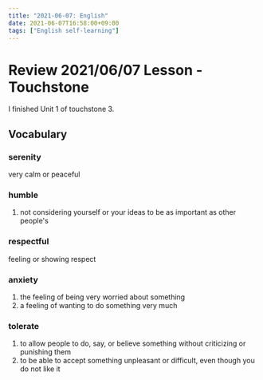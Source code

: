 ```yaml
---
title: "2021-06-07: English"
date: 2021-06-07T16:58:00+09:00
tags: ["English self-learning"]
---
```


# Review 2021/06/07 Lesson - Touchstone

I finished Unit 1 of touchstone 3.

## Vocabulary

### serenity
very calm or peaceful

### humble
1. not considering yourself or your ideas to be as important as other people's

### respectful
feeling or showing respect

### anxiety
1. the feeling of being very worried about something
2. a feeling of wanting to do something very much

### tolerate
1. to allow people to do, say, or believe something without criticizing or punishing them
2. to be able to accept something unpleasant or difficult, even though you do not like it
